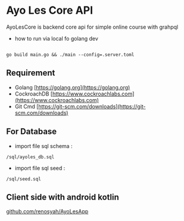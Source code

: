 # Ayo Les Core API

AyoLesCore is backend core api for simple online course with grahpql

* how to run via local fo golang dev

```

go build main.go && ./main --config=.server.toml

```

## Requirement

* Golang [https://golang.org](https://golang.org)
* CockroachDB [https://www.cockroachlabs.com](https://www.cockroachlabs.com)
* Git Cmd [https://git-scm.com/downloads](https://git-scm.com/downloads)


## For Database

* import file sql schema : 

```
/sql/ayoles_db.sql

```

* import file sql seed : 

```
/sql/seed.sql

```



## Client side with android kotlin

[github.com/renosyah/AyoLesApp](https://github.com/renosyah/AyoLesApp)